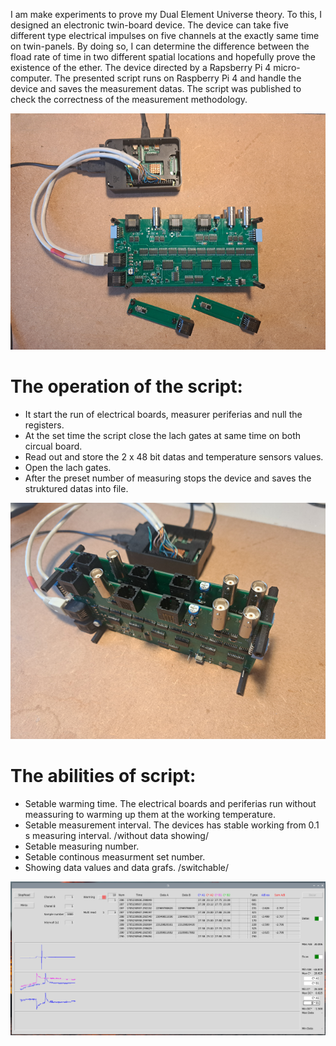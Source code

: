 
I am make experiments to prove my Dual Element Universe theory. To this, I designed an electronic twin-board device. The device can take five different type electrical impulses on five channels at the exactly same time on twin-panels. By doing so, I can determine the difference between the fload rate of time in two different spatial locations and hopefully prove the existence of the ether.
The device directed by a Rapsberry Pi 4 micro-computer. The presented script runs on Raspberry Pi 4 and handle the device and saves the measurement datas.
The script was published to check the correctness of the measurement methodology.

<picture>
 <img alt="electric-board" src="https://github.com/duelun/experiment1_save/blob/main/pictures/pic1.png">
</picture>

# The operation of the script:
 - It start the run of electrical boards, measurer periferias and null the registers.
 - At the set time the script close the lach gates at same time on both circual board.
 - Read out and store the 2 x 48 bit datas and temperature sensors values.
 - Open the lach gates.
 - After the preset number of measuring stops the device and saves the struktured datas into file.

<picture>
 <img alt="electric-board" src="https://github.com/duelun/experiment1_save/blob/main/pictures/pic2.png">
</picture>

# The abilities of script:
 - Setable warming time. The electrical boards and periferias run without meassuring to warming up them at the working temperature.
 - Setable measurement interval. The devices has stable working from 0.1 s measuring interval. /without data showing/
 - Setable measuring number.
 - Setable continous measurment set number.
 - Showing data values and data grafs. /switchable/

<picture>
 <img alt="script-window" src="https://github.com/duelun/experiment1_save/blob/main/pictures/pic3.png">
</picture>
